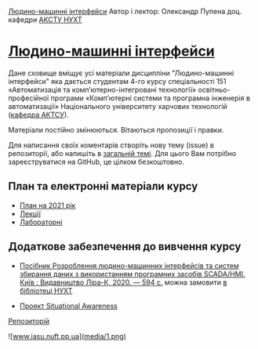 [Людино-машинні інтерфейси](https://pupenasan.github.io/hmi/)  Автор і лектор: Олександр Пупена доц. кафедри [АКСТУ НУХТ](http://www.iasu-nuft.pp.ua/) 

# [Людино-машинні інтерфейси](https://pupenasan.github.io/hmi)

Дане сховище вміщує усі матеріали дисципліни "Людино-машинні інтерфейси" яка  дається студентам 4-го курсу спеціальності 151 «Автоматизація та комп’ютерно-інтегровані технології» освітньо-професійної програми «Комп’ютерні системи та програмна інженерія в автоматизації» Національного університету харчових технологій ([кафедра АКТСУ](http://www.iasu-nuft.pp.ua/)). 

Матеріали постійно змінюються. Вітаються пропозиції і правки. 

Для написання своїх коментарів створіть нову тему (issue) в репозиторії, або напишіть в [загальній темі](https://github.com/pupenasan/hmi/issues/5). Для цього Вам потрібно зареєструватися на GitHub, це цілком безкоштовно.

## План та електронні матеріали курсу

- [План на 2021 рік](план2021.md)
- [Лекції](lec/README.md)
- [Лабораторні](lab/README.md)

## Додаткове забезпечення до вивчення курсу

- [Посібник Розроблення людино-машинних інтерфейсів та систем збирання даних з використанням програмних засобів SCADA/HMI. Київ : Видавництво Ліра-К, 2020. — 594 с.](https://pupenasan.github.io/hmibook/) можна замовити [в бібліотеці НУХТ](http://elibrary.nuft.edu.ua/library/DocRequestForm?doc_id=397603) 

- [Проект Situational Awareness](citect/sa2020/README.md)

[Репозиторій](https://github.com/pupenasan/hmi)

![www.iasu.nuft.pp.ua](media/1.png)

